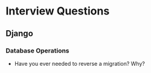 # Interview Questions

## Django
### Database Operations
- Have you ever needed to reverse a migration? Why?
